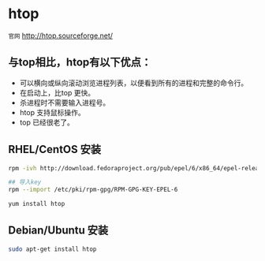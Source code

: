 # htop

`官网` http://htop.sourceforge.net/

## 与top相比，htop有以下优点：

- 可以横向或纵向滚动浏览进程列表，以便看到所有的进程和完整的命令行。
- 在启动上，比top 更快。
- 杀进程时不需要输入进程号。
- htop 支持鼠标操作。
- top 已经很老了。


## RHEL/CentOS 安装

```bash
rpm -ivh http://download.fedoraproject.org/pub/epel/6/x86_64/epel-release-6-8.noarch.rpm

## 导入key
rpm --import /etc/pki/rpm-gpg/RPM-GPG-KEY-EPEL-6

yum install htop
```


## Debian/Ubuntu 安装

```bash
sudo apt-get install htop
```
